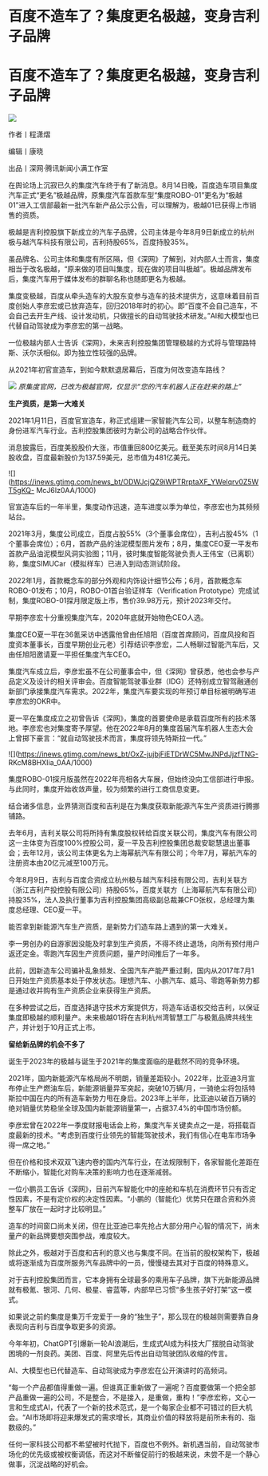 # 百度不造车了？集度更名极越，变身吉利子品牌

# 百度不造车了？集度更名极越，变身吉利子品牌

![](https://inews.gtimg.com/news_bt/OU7-eXYSYCmmw8ZMxkOgh7KX3yFXyAWReYjypAwtfXzVAAA/1000)

作者丨程潇熠

编辑丨康晓

出品丨深网·腾讯新闻小满工作室

在舆论场上沉寂已久的集度汽车终于有了新消息。8月14日晚，百度造车项目集度汽车正式“更名”极越品牌，原集度汽车首款车型“集度ROBO-01”更名为“极越01”进入工信部最新一批汽车新产品公示公告，可以理解为，极越01已获得上市销售的资质。

极越是吉利控股旗下新成立的汽车子品牌，公司主体是今年8月9日新成立的杭州极与越汽车科技有限公司，吉利持股65%，百度持股35%。

虽品牌名、公司主体和集度有所区隔，但《深网》了解到，对内部人士而言，集度相当于改名极越，“原来做的项目叫集度，现在做的项目叫极越”。极越品牌发布后，集度汽车用于媒体发布的群聊名称也随即更名为极越。

集度变极越，百度从牵头造车的大股东变参与造车的技术提供方，这意味着目前百度创始人李彦宏或已放弃造车，回归2018年时的初心。即“百度不会自己造车，不会自己去开生产线、设计发动机，只做擅长的自动驾驶技术研发。”AI和大模型也已代替自动驾驶成为李彦宏的第一战略。

一位极越内部人士告诉《深网》，未来吉利控股集团管理极越的方式将与管理路特斯、沃尔沃相似。即为独立性较强的品牌。

从2021年初官宣造车，到如今默默退居幕后，百度为何改变造车路线？

![](https://inews.gtimg.com/news_bt/O3MxBptxRr390qw6lMJJiKhtHp8vioBZ6Xna0BbqUdeo4AA/1000)
_原集度官网，已改为极越官网，仅显示“您的汽车机器人正在赶来的路上”_

**生产资质，是第一大难关**

2021年1月11日，百度官宣造车，称正式组建一家智能汽车公司，以整车制造商的身份进军汽车行业。吉利控股集团彼时为新公司的战略合作伙伴。

消息披露后，百度美股股价大涨，市值重回800亿美元。截至美东时间8月14日美股收盘，百度最新股价为137.59美元，总市值为481亿美元。

![](https://inews.gtimg.com/news_bt/ODWJcjQZ9iWPTRrptaXF_YWelqrv0Z5WT5gKQ-
McJ6Iz0AA/1000)

官宣造车后的一年半里，集度动作迅速，造车进度以季为单位，李彦宏也为其频频站台。

2021年3月，集度公司成立，百度占股55%（3个董事会席位），吉利占股45%（1个董事会席位）；6月，首款产品的油泥模型图片发布；8月，集度CEO夏一平发布首款产品油泥模型风洞实验图；11月，彼时集度智能驾驶负责人王伟宝（已离职）称，集度SIMUCar（模拟样车）已进入到动态测试阶段。

2022年1月，首款概念车的部分外观和内饰设计细节公布；6月，首款概念车ROBO-01发布；10月，ROBO-01首台验证样车（Verification
Prototype）完成试制，集度ROBO-01探月限定版上市，售价39.98万元，预计2023年交付。

早期李彦宏十分重视集度汽车，2020年底就开始物色CEO人选。

集度CEO夏一平在36氪采访中透露他曾由任旭阳（百度首席顾问，百度风投和百度资本董事长，百度早期创业元老）引荐结识李彦宏，二人畅聊过智能汽车后，又由任旭阳邀请夏一平担任集度汽车CEO。

集度汽车成立后，李彦宏虽不在公司董事会中，但《深网》曾获悉，他也会参与产品定义及设计的相关评审会。百度智能驾驶事业群（IDG）还特别成立智驾融通创新部门承接集度汽车需求。2022年，集度汽车要实现的年预订单目标被明确写进李彦宏的OKR中。

夏一平在集度成立之初曾告诉《深网》，集度的首要使命是承载百度所有的技术落地。李彦宏也对集度寄予厚望。他在2022年8月的集度首届汽车机器人生态大会上曾掷下豪言：“就自动驾驶技术而言，集度将领先特斯拉一代。”

![](https://inews.gtimg.com/news_bt/OxZ-jujbjFiETDrWC5MwJNPdJjzfTNG-
RKcM8BHXIia_0AA/1000)

集度ROBO-01探月版虽然在2022年亮相各大车展，但始终没向工信部进行申报。与此同时，集度开始收敛声量，较为频繁的进行工商信息变更。

结合诸多信息，业界猜测百度和吉利是在为集度获取新能源汽车生产资质进行腾挪铺路。

去年6月，吉利关联公司将所持有集度股权转给百度关联公司，集度汽车有限公司这一主体变为百度100%控股公司，夏一平及吉利控股集团总裁安聪慧退出董事会；去年12月，该公司主体更名为上海幂航汽车有限公司；今年7月，幂航汽车的注册资本由20亿元减至100万元。

今年8月9日，吉利与百度合资成立杭州极与越汽车科技有限公司，吉利关联方（浙江吉利产投控股有限公司）持股65%，百度关联方（上海幂航汽车有限公司）持股35%，法人及执行董事为吉利控股集团高级副总裁兼CFO张权，总经理为集度总经理、CEO夏一平。

能否拿到新能源汽车生产资质，是新势力们造车路上遇到的第一大难关。

李一男创办的自游家因没能及时拿到生产资质，不得不终止退场，向所有预付用户返还定金。零跑汽车因生产资质问题，量产时间推后了一年多。

此前，因新造车公司骗补乱象频发、全国汽车产能严重过剩，国内从2017年7月1日开始生产资质基本处于停发状态。理想汽车、小鹏汽车、威马、零跑等新势力都是通过收并购有生产资质企业来获得生产资质。

在多种尝试之后，百度选择退守技术方案提供方，将造车话语权交给吉利，以保证集度即极越的顺利量产。未来极越01将在吉利杭州湾智慧工厂与极氪品牌共线生产，并计划于10月正式上市。

**留给新品牌的机会不多了**

诞生于2023年的极越与诞生于2021年的集度面临的是截然不同的竞争环境。

2021年，国内新能源汽车格局尚不明朗，销量差距较小。2022年，比亚迪3月宣布停止生产燃油车后，新能源销量异军突起，突破10万辆/月，一骑绝尘将包括特斯拉中国在内的所有造车新势力甩在身后。2023年上半年，比亚迪以破百万辆的绝对销量优势稳坐全球及国内新能源销量第一，占据37.4%的中国市场份额。

李彦宏曾在2022年一季度财报电话会上称，集度汽车关键卖点之一是，将搭载百度最新的技术。“考虑到百度行业领先的智能驾驶技术，我们有信心在电车市场争得一席之地。”

但在价格和技术双双飞速内卷的国内汽车行业，在法规限制下，各家智能化差距在不断缩小，智能化对购车决策的影响力也在逐渐减弱。

一位小鹏员工告诉《深网》，目前汽车智能化中的座舱和车机在消费环节只有否定性因素，不是有定价权的决定性因素。“小鹏的（智能化）优势只在跟合资和外资整车厂放在一起时才比较明显。”

造车的时间窗口尚未关闭，但在比亚迪已率先抢占大部分用户心智的情况下，尚未量产的新品牌要想突围参战，难度较大。

除此之外，极越对于百度和吉利的意义也与集度不同。在当前的股权架构下，极越或将逐渐成为百度所服务汽车品牌中的一员，慢慢褪去其对于百度的特殊意义。

对于吉利控股集团而言，它本身拥有全球最多的乘用车子品牌，旗下光新能源品牌就有极氪、银河、几何、极星、睿蓝等，内部早已习惯“多生孩子好打架”这一模式。

如果说之前的集度是集万千宠爱于一身的“独生子”，那么现在的极越则需要靠自身表现向吉利与百度争取更多的资源。

今年年初，ChatGPT引爆新一轮AI浪潮后，生成式AI成为科技大厂摆脱自动驾驶困境的一剂良药。美团、百度、阿里先后传出自动驾驶团队收缩的传言。

AI、大模型也已代替造车、自动驾驶成为李彦宏在公开演讲时的高频词。

“每一个产品都值得重做一遍。但谁真正重新做了一遍呢？百度要做第一个把全部产品重做一遍的公司，不是整合，不是接入，是重做，重构！”李彦宏称，文心一言和生成式AI，代表了一个新的技术范式，是一个每家企业都不可错过的巨大机会。“AI市场即将迎来爆发式的需求增长，其商业价值的释放将是前所未有的、指数级的。”

任何一家科技公司都不希望被时代抛下，百度也不例外。新机遇当前，自动驾驶市场化的优先级或被权衡调低，而这对不断催促前行的极越来说，未尝不是一个静心做事，沉淀战略的好机会。

